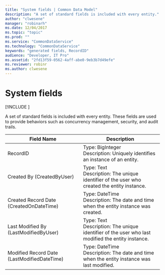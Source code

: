 ```yaml
---
title: "System fields | Common Data Model"
description: "A set of standard fields is included with every entity."
author: "clwesene"
manager: "robinarh"
ms.date: 12/04/2017
ms.topic: "topic"
ms.prod: ""
ms.service: "CommonDataService"
ms.technology: "CommonDataService"
keywords: "generated fields, RecordID"
audience: "Developer, IT Pro"
ms.assetid: "2fd13f59-0562-4aff-abe0-9eb3b7d49efe"
ms.reviewer: robinr
ms.author: clwesene
---
```


# System fields

[!INCLUDE [](../includes/new-version-cdm.md)]


A set of standard fields is included with every entity. These fields are used to provide behaviors such as concurrency management, security, and audit trails.

Field Name | Description
---|---
RecordID | Type: BigInteger<br>Description: Uniquely identifies an instance of an entity.
Created By (CreatedByUser) | Type: Text<br>Description: The unique identifier of the user who created the entity instance.
Created Record Date (CreatedOnDateTime) | Type: DateTime<br>Description: The date and time when the entity instance was created.
Last Modified By (LastModifiedByUser) | Type: Text<br>Description: The unique identifier of the user who last modified the entity instance.
Modified Record Date (LastModifiedDateTime) | Type: DateTime<br>Description: The date and time when the entity instance was last modified.

